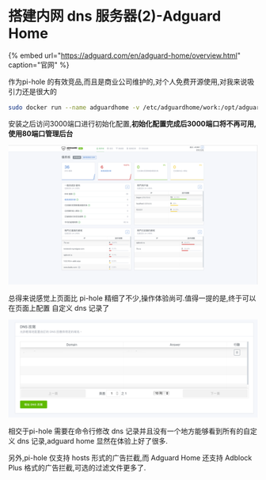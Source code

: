 # 搭建内网 dns 服务器\(2\)-Adguard Home

{% embed url="https://adguard.com/en/adguard-home/overview.html" caption="官网" %}

 作为pi-hole 的有效竞品,而且是商业公司维护的,对个人免费开源使用,对我来说吸引力还是很大的

```bash
sudo docker run --name adguardhome -v /etc/adguardhome/work:/opt/adguardhome/work -v /etc/adguardhome/confdir:/opt/adguardhome/conf -p 53:53/tcp -p 53:53/udp  -p 80:80/tcp -p 443:443/tcp -p 853:853/tcp -p 3000:3000/tcp -d adguard/adguardhome:armhf-latest
```

安装之后访问3000端口进行初始化配置,**初始化配置完成后3000端口将不再可用,使用80端口管理后台**

![](.gitbook/assets/wx20191018-195844.png)

总得来说感觉上页面比 pi-hole 精细了不少,操作体验尚可.值得一提的是,终于可以在页面上配置 自定义 dns 记录了

![](.gitbook/assets/wx20191018-200052.png)

相交于pi-hole 需要在命令行修改 dns 记录并且没有一个地方能够看到所有的自定义 dns 记录,adguard home 显然在体验上好了很多.

另外,pi-hole 仅支持 hosts 形式的广告拦截,而 Adguard Home 还支持 Adblock Plus 格式的广告拦截,可选的过滤文件更多了.

